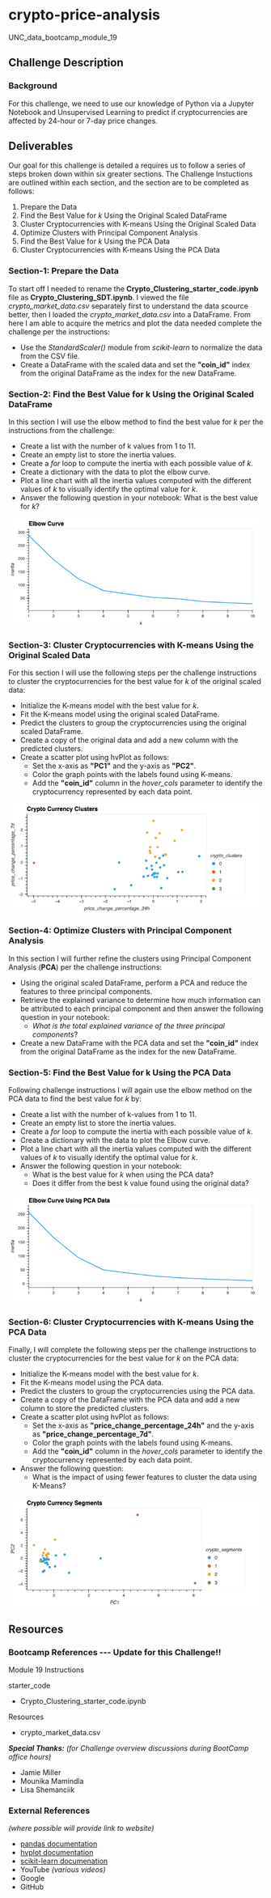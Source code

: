 # crypto-price-analysis
UNC_data_bootcamp_module_19

## Challenge Description
### Background
For this challenge, we need to use our knowledge of Python via a Jupyter Notebook and Unsupervised Learning to predict if cryptocurrencies are affected by 24-hour or 7-day price changes.

## Deliverables
Our goal for this challenge is detailed a requires us to follow a series of steps broken down within six greater sections. The Challenge Instuctions are outlined within each section, and the section are to be completed as follows:
1) Prepare the Data
2) Find the Best Value for _k_ Using the Original Scaled DataFrame
3) Cluster Cryptocurrencies with K-means Using the Original Scaled Data
4) Optimize Clusters with Principal Component Analysis
5) Find the Best Value for _k_ Using the PCA Data
6) Cluster Cryptocurrencies with K-means Using the PCA Data

### Section-1: Prepare the Data
To start off I needed to rename the __Crypto_Clustering_starter_code.ipynb__ file as __Crypto_Clustering_SDT.ipynb__. I viewed the file _crypto_market_data.csv_ separately first to understand the data scource better, then I loaded the _crypto_market_data.csv_ into a DataFrame. From here I am able to acquire the metrics and plot the data needed complete the challenge per the instructions:
* Use the _StandardScaler()_ module from _scikit-learn_ to normalize the data from the CSV file.
* Create a DataFrame with the scaled data and set the __"coin_id"__ index from the original DataFrame as the index for the new DataFrame.

### Section-2: Find the Best Value for k Using the Original Scaled DataFrame
In this section I will use the elbow method to find the best value for _k_ per the instructions from the challenge:
* Create a list with the number of k values from 1 to 11.
* Create an empty list to store the inertia values.
* Create a _for_ loop to compute the inertia with each possible value of _k_.
* Create a dictionary with the data to plot the elbow curve.
* Plot a line chart with all the inertia values computed with the different values of _k_ to visually identify the optimal value for _k_.
* Answer the following question in your notebook: What is the best value for _k_?

![DF Elbow Plot](https://github.com/SteveTuttle/CryptoClustering/blob/main/Images/df_elbow.png)

### Section-3: Cluster Cryptocurrencies with K-means Using the Original Scaled Data
For this section I will use the following steps per the challenge instructions to cluster the cryptocurrencies for the best value for _k_ of the original scaled data:
* Initialize the K-means model with the best value for _k_.
* Fit the K-means model using the original scaled DataFrame.
* Predict the clusters to group the cryptocurrencies using the original scaled DataFrame.
* Create a copy of the original data and add a new column with the predicted clusters.
* Create a scatter plot using hvPlot as follows:
  * Set the x-axis as __"PC1"__ and the y-axis as __"PC2"__.
  * Color the graph points with the labels found using K-means.
  * Add the __"coin_id"__ column in the _hover_cols_ parameter to identify the cryptocurrency represented by each data point.

![Market Cluster](https://github.com/SteveTuttle/CryptoClustering/blob/main/Images/market_cluster.png)

### Section-4: Optimize Clusters with Principal Component Analysis
In this section I will further refine the clusters using Principal Component Analysis (__PCA__) per the challenge instructions:
* Using the original scaled DataFrame, perform a PCA and reduce the features to three principal components.
* Retrieve the explained variance to determine how much information can be attributed to each principal component and then answer the following question in your notebook:
  * _What is the total explained variance of the three principal components_?
* Create a new DataFrame with the PCA data and set the __"coin_id"__ index from the original DataFrame as the index for the new DataFrame.

### Section-5: Find the Best Value for k Using the PCA Data
Following challenge instructions I will again use the elbow method on the PCA data to find the best value for _k_ by:
* Create a list with the number of k-values from 1 to 11.
* Create an empty list to store the inertia values.
* Create a _for_ loop to compute the inertia with each possible value of _k_.
* Create a dictionary with the data to plot the Elbow curve.
* Plot a line chart with all the inertia values computed with the different values of _k_ to visually identify the optimal value for _k_.
* Answer the following question in your notebook:
  * What is the best value for _k_ when using the PCA data?
  * Does it differ from the best k value found using the original data?

![PCA Elbow Plot](https://github.com/SteveTuttle/CryptoClustering/blob/main/Images/pca_elbow_plot.png)

### Section-6: Cluster Cryptocurrencies with K-means Using the PCA Data
Finally, I will complete the following steps per the challenge instructions to cluster the cryptocurrencies for the best value for _k_ on the PCA data:
* Initialize the K-means model with the best value for _k_.
* Fit the K-means model using the PCA data.
* Predict the clusters to group the cryptocurrencies using the PCA data.
* Create a copy of the DataFrame with the PCA data and add a new column to store the predicted clusters.
* Create a scatter plot using hvPlot as follows:
  * Set the x-axis as __"price_change_percentage_24h"__ and the y-axis as __"price_change_percentage_7d"__.
  * Color the graph points with the labels found using K-means.
  * Add the __"coin_id"__ column in the _hover_cols_ parameter to identify the cryptocurrency represented by each data point.
* Answer the following question:
  * What is the impact of using fewer features to cluster the data using K-Means?

![Market Segment](https://github.com/SteveTuttle/CryptoClustering/blob/main/Images/market_segment.png)

## Resources
### Bootcamp References --- Update for this Challenge!!
Module 19 Instructions

starter_code
* Crypto_Clustering_starter_code.ipynb

Resources
* crypto_market_data.csv

***Special Thanks:***
_(for Challenge overview discussions during BootCamp office hours)_
* Jamie Miller
* Mounika Mamindla
* Lisa Shemanciik
 
### External References
_(where possible will provide link to website)_
* [pandas documentation](https://pandas.pydata.org/docs/reference/general_functions.html)
* [hvplot documentation](https://hvplot.holoviz.org/reference/geopandas/points.html)
* [scikit-learn documenation](https://scikit-learn.org/stable/modules/clustering.html#clustering)
* YouTube _(various videos)_
* Google
* GitHub



